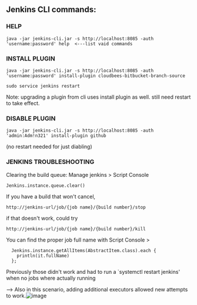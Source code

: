 ## Jenkins CLI commands:

### HELP
```
java -jar jenkins-cli.jar -s http://localhost:8085 -auth 'username:password' help  <---list vaid commands
```
### INSTALL PLUGIN
```
java -jar jenkins-cli.jar -s http://localhost:8085 -auth 'username:password' install-plugin cloudbees-bitbucket-branch-source

sudo service jenkins restart
```
Note: upgrading a plugin from cli uses install plugin as well. still need restart to take effect.


### DISABLE PLUGIN
```
java -jar jenkins-cli.jar -s http://localhost:8085 -auth 'admin:Adm!n321' install-plugin github
```
(no restart needed for just diabling)


### JENKINS TROUBLESHOOTING

Clearing the build queue: Manage jenkins > Script Console
```
Jenkins.instance.queue.clear()
```

If you have a build that won't cancel, 
```
http://jenkins-url/job/{job name}/{build number}/stop
```
if that doesn't work, could try
```
http://jenkins-url/job/{job name}/{build number}/kill
```

You can find the proper job full name with Script Console >
```
  Jenkins.instance.getAllItems(AbstractItem.class).each {
    println(it.fullName)
  };
```

Previously those didn't work and had to run a `systemctl restart jenkins' when no jobs where actually running

--> Also in this scenario, adding additional executors allowed new attempts to work.![image](https://user-images.githubusercontent.com/76519886/175838172-01542914-a737-4081-a2ee-67f0ed41978b.png)
